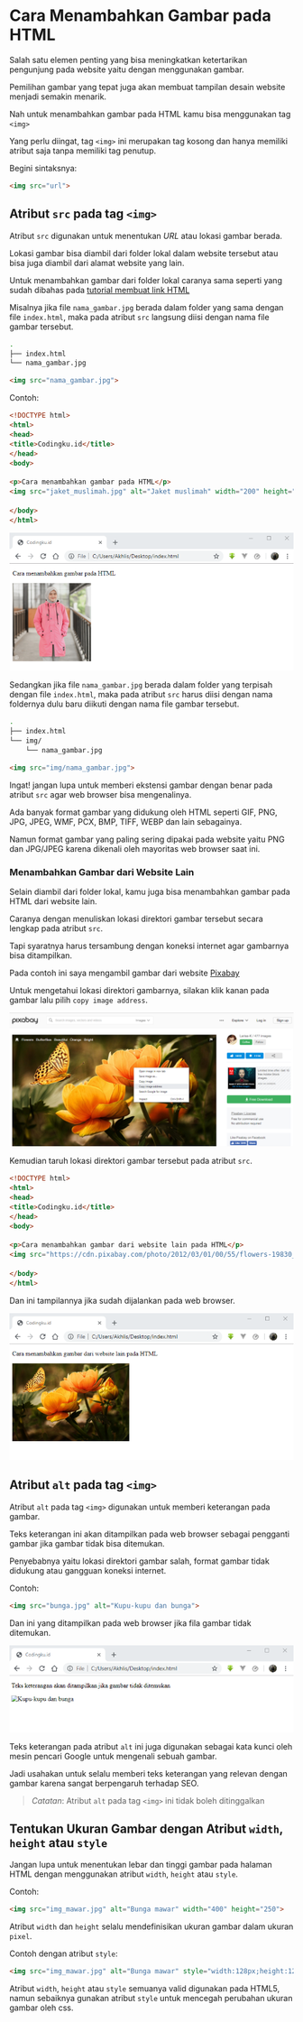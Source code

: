 # Cara Menambahkan Gambar pada HTML

Salah satu elemen penting yang bisa meningkatkan ketertarikan pengunjung pada website yaitu dengan menggunakan gambar.

Pemilihan gambar yang tepat juga akan membuat tampilan desain website menjadi semakin menarik.

Nah untuk menambahkan gambar pada HTML kamu bisa menggunakan tag `<img>`

Yang perlu diingat, tag `<img>` ini merupakan tag kosong dan hanya memiliki atribut saja tanpa memiliki tag penutup.

Begini sintaksnya:

```html
<img src="url">
```

## Atribut `src` pada tag `<img>`

Atribut `src` digunakan untuk menentukan _URL_ atau lokasi gambar berada.

Lokasi gambar bisa diambil dari folder lokal dalam website tersebut atau bisa juga diambil dari alamat website yang lain.

Untuk menambahkan gambar dari folder lokal caranya sama seperti yang sudah dibahas pada [tutorial membuat link HTML](/link)

Misalnya jika file `nama_gambar.jpg` berada dalam folder yang sama dengan file `index.html`, maka pada atribut `src` langsung diisi dengan nama file gambar tersebut.

```bash
.
├── index.html
└── nama_gambar.jpg
```

```html
<img src="nama_gambar.jpg">
```

Contoh:

```html
<!DOCTYPE html>
<html>
<head>
<title>Codingku.id</title>
</head>
<body>

<p>Cara menambahkan gambar pada HTML</p>
<img src="jaket_muslimah.jpg" alt="Jaket muslimah" width="200" height="200">

</body>
</html>
```

![menambahkan gambar dari folder yang sama](./images/image-src-lokal.png)

Sedangkan jika file `nama_gambar.jpg` berada dalam folder yang terpisah dengan file `index.html`, maka pada atribut `src` harus diisi dengan nama foldernya dulu baru diikuti dengan nama file gambar tersebut.

```bash
.
├── index.html
└── img/
    └── nama_gambar.jpg
```

```html
<img src="img/nama_gambar.jpg">
```

Ingat! jangan lupa untuk memberi ekstensi gambar dengan benar pada atribut `src` agar web browser bisa mengenalinya.

Ada banyak format gambar yang didukung oleh HTML seperti GIF, PNG, JPG, JPEG, WMF, PCX, BMP, TIFF, WEBP dan lain sebagainya.

Namun format gambar yang paling sering dipakai pada website yaitu PNG dan JPG/JPEG karena dikenali oleh mayoritas web browser saat ini.


### Menambahkan Gambar dari Website Lain

Selain diambil dari folder lokal, kamu juga bisa menambahkan gambar pada HTML dari website lain.

Caranya dengan menuliskan lokasi direktori gambar tersebut secara lengkap pada atribut `src`.

Tapi syaratnya harus tersambung dengan koneksi internet agar gambarnya bisa ditampilkan.

Pada contoh ini saya mengambil gambar dari website [Pixabay](https://pixabay.com/photos/flowers-butterflies-beautiful-19830/)

Untuk mengetahui lokasi direktori gambarnya, silakan klik kanan pada gambar lalu pilih `copy image address`.

![menambahkan gambar dari website lain](./images/image-src-eksternal.png)

Kemudian taruh lokasi direktori gambar tersebut pada atribut `src`.

```html
<!DOCTYPE html>
<html>
<head>
<title>Codingku.id</title>
</head>
<body>

<p>Cara menambahkan gambar dari website lain pada HTML</p>
<img src="https://cdn.pixabay.com/photo/2012/03/01/00/55/flowers-19830_960_720.jpg" alt="Kupu-kupu dan bunga" width="300">

</body>
</html>
```

Dan ini tampilannya jika sudah dijalankan pada web browser.

![menambahkan gambar dari website lain](./images/image-src-eksternal-2.png)


## Atribut `alt` pada tag `<img>`

Atribut `alt` pada tag `<img>` digunakan untuk memberi keterangan pada gambar.

Teks keterangan ini akan ditampilkan pada web browser sebagai pengganti gambar jika gambar tidak bisa ditemukan.

Penyebabnya yaitu lokasi direktori gambar salah, format gambar tidak didukung atau gangguan koneksi internet.

Contoh:

```html
<img src="bunga.jpg" alt="Kupu-kupu dan bunga">
```

Dan ini yang ditampilkan pada web browser jika fila gambar tidak ditemukan.

![gambar tidak ditemukan](./images/image-alt.png)

Teks keterangan pada atribut `alt` ini juga digunakan sebagai kata kunci oleh mesin pencari Google untuk mengenali sebuah gambar.

Jadi usahakan untuk selalu memberi teks keterangan yang relevan dengan gambar karena sangat berpengaruh terhadap SEO.

> *Catatan*: Atribut `alt` pada tag `<img>` ini tidak boleh ditinggalkan

## Tentukan Ukuran Gambar dengan Atribut `width`, `height` atau `style`

Jangan lupa untuk menentukan lebar dan tinggi gambar pada halaman HTML dengan menggunakan atribut `width`, `height` atau `style`.

Contoh:

```html
<img src="img_mawar.jpg" alt="Bunga mawar" width="400" height="250">
```

Atribut `width` dan `height` selalu mendefinisikan ukuran gambar dalam ukuran `pixel`.

Contoh dengan atribut `style`:

```html
<img src="img_mawar.jpg" alt="Bunga mawar" style="width:128px;height:128px;">
```

Atribut `width`, `height` atau `style` semuanya valid digunakan pada HTML5, namun sebaiknya gunakan atribut `style` untuk mencegah perubahan ukuran gambar oleh css.